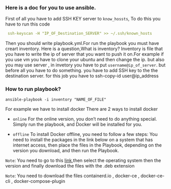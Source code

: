 ### Here is a doc for you to use ansible.
First of all you have to add SSH KEY server to `know_hossts`, To do this you have to run this code
```yml
 ssh-keyscan -H "IP_OF_Destination_SERVER" >> ~/.ssh/known_hosts
```
 
Then you should  write playbook.yml.For run the playbook you must have creart inventory.
Here is a question,What is inventory?
Inventory is file that you have to write the ip of server that you want to push it on.For example if you use vm you have to clone your ubuntu and then change the ip.
but also you may use server , in invetory you have to put `username@ip_of_server`. but before all you have to do something.
you have to add SSH key to the the destination server. for this job you have to ssh-copy-id user@ip_address
### How to run playbook?
```
ansible-playbook -i inventory "NAME_OF_FILE"
 ```

For example we have to install docker
There are 2 ways to install docker

+ `online`
For the online version, you don’t need to do anything special. Simply run the playbook, and Docker will be installed for you.

+ `offline`
To install Docker offline, you need to follow a few steps: You need to install the packages in the link below on a system that has internet access,
then place the files in the Playbook, depending on the version you download, and then run the Playbook.

`Note`: You need to go to  this [link](https://download.docker.com),then select the operating system then the version and finally download the files with the .deb extension

`Note`: You need to download the files containerd.io , docker-ce , docker-ce-cli , docker-compose-plugin






